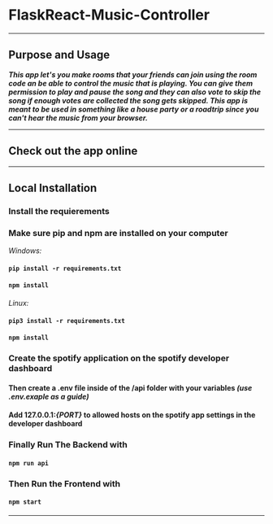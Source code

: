 # FlaskReact-Music-Controller

------------------------------------------------------------------------------------------------------------------------------------------------------------------

## Purpose and Usage

***This app let's you make rooms that your friends can join using the room code an be able to control the music that is playing. You can give them permission to play and pause the song and they can also vote to skip the song if enough votes are collected the song gets skipped. This app is meant to be used in something like a house party or a roadtrip since you can't hear the music from your browser.***

------------------------------------------------------------------------------------------------------------------------------------------------------------------
## Check out the app online


------------------------------------------------------------------------------------------------------------------------------------------------------------------

## Local Installation 

### Install the requierements 
### Make sure pip and npm are installed on your computer

*Windows:*

#### ```pip install -r requirements.txt```
#### ```npm install```

*Linux:* 

#### ```pip3 install -r requirements.txt```
#### ```npm install```

### Create the spotify application on the spotify developer dashboard
#### Then create a .env file inside of the /api folder with your variables *(use .env.exaple as a guide)*
#### Add 127.0.0.1:*{PORT}* to allowed hosts on the spotify app settings in the developer dashboard

### Finally Run The Backend with

#### ```npm run api```

### Then Run the Frontend with

#### ```npm start```

------------------------------------------------------------------------------------------------------------------------------------------------------------------

